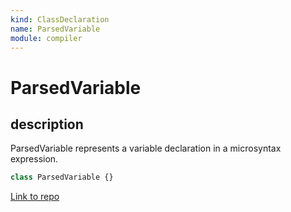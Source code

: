 ```yaml
---
kind: ClassDeclaration
name: ParsedVariable
module: compiler
---
```


# ParsedVariable

## description

ParsedVariable represents a variable declaration in a microsyntax expression.

```ts
class ParsedVariable {}
```

[Link to repo](https://github.com/timdeschryver/angular/blob/master/packages/compiler/src/expression_parser/ast.ts#L793-L798)
